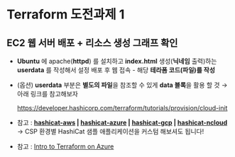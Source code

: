 # Terraform 도전과제 1

## EC2 웹 서버 배포 + 리소스 생성 그래프 확인

- **Ubuntu** 에 apache(**httpd**) 를 설치하고 **index.html** 생성(**닉네임** 출력)하는 **userdata** 를 작성해서 설정 배포 후 웹 접속 - 해당 **테라폼 코드(파일)를 작성**
- (옵션) **userdata** 부분은 **별도의 파일**을 참조할 수 있게 **data 블록**을 활용 할 것 → 아래 링크를 참고해보자
    
    https://developer.hashicorp.com/terraform/tutorials/provision/cloud-init
    
- 참고 : **[hashicat-aws](https://github.com/hashicorp/hashicat-aws) | [hashicat-azure](https://github.com/hashicorp/hashicat-azure) | [hashicat-gcp](https://github.com/hashicorp/hashicat-gcp) | [hashicat-ncloud](https://github.com/ncp-hc/hashicat-ncp)** → CSP 환경별 HashiCat 샘플 애플리케이션을 커스텀 해보셔도 됩니다!
- 참고 : [Intro to Terraform on Azure](https://docmoa.github.io/04-HashiCorp/03-Terraform/03-Sample/hashicat-azure.html)